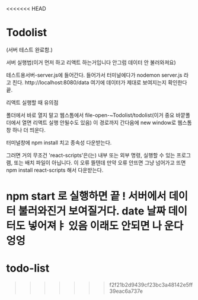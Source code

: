 <<<<<<< HEAD
# Todolist

(서버 테스트 완료함.)

서버 실행법(이거 먼저 하고 리액트 하는거입니다 안그럼 데이터 안 불러와져요)

테스트용서버-server.js에 들어간다.
들어가서 터미널에다가 nodemon server.js 라고 친다.
http://localhost:8080/data 여기에 데이터가 제대로 보여지는지 확인한다 끝.

리액트 실행할 때 유의점

폴더에서 바로 열지 말고 웹스톰에서 file-open-~Todolist/todolist(이거 중요 바깥폴더에서 열면 리액트 실행 안될수도 있음) 이 경로까지 간다음에 new window로 웹스톰 창 하나 더 띄운다.

터미널창에 npm install 치고 종속성 다운받는다.

그러면 거의 무조건 'react-scripts'은(는) 내부 또는 외부 명령, 실행할 수 있는 프로그램, 또는
배치 파일이 아닙니다.
이 오류 뜰텐데 만약 오류 안뜨면 그냥 넘어가고 뜨면 
npm install react-scripts 해서 다운받는다.

npm start 로 실행하면 끝 ! 서버에서 데이터 불러와진거 보여질거다. date 날짜 데이터도 넣어져ㅑ 있음
이래도 안되면 나 운다 엉엉
=======
# todo-list
>>>>>>> f2f21b2d9439cf23bc3a48142e5ff39eac6a737e
